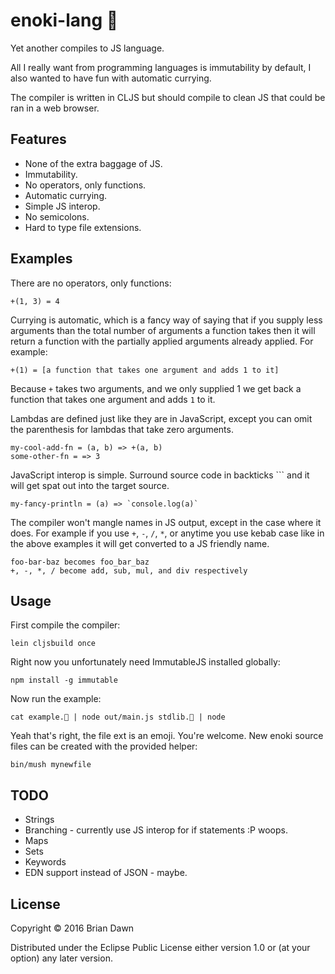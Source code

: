 # enoki-lang 🍄

Yet another compiles to JS language.

All I really want from programming languages is immutability by default,
I also wanted to have fun with automatic currying.

The compiler is written in CLJS but should compile to clean JS that could
be ran in a web browser.

## Features

* None of the extra baggage of JS.
* Immutability.
* No operators, only functions.
* Automatic currying.
* Simple JS interop.
* No semicolons.
* Hard to type file extensions.

## Examples

There are no operators, only functions:

    +(1, 3) = 4

Currying is automatic, which is a fancy way of saying that if
you supply less arguments than the total number of arguments a function
takes then it will return a function with the partially applied arguments
already applied. For example:

    +(1) = [a function that takes one argument and adds 1 to it]

Because `+` takes two arguments, and we only supplied 1 we get back a function that 
takes one argument and adds `1` to it.

Lambdas are defined just like they are in JavaScript, except you can omit the parenthesis
for lambdas that take zero arguments.

    my-cool-add-fn = (a, b) => +(a, b)
    some-other-fn = => 3

JavaScript interop is simple. Surround source code in backticks ``` and it will
get spat out into the target source.

    my-fancy-println = (a) => `console.log(a)`

The compiler won't mangle names in JS output, except in the case where it does. For example if you use `+`,
`-`, `/`, `*`, or anytime you use kebab case like in the above examples it will get converted
to a JS friendly name.

    foo-bar-baz becomes foo_bar_baz
    +, -, *, / become add, sub, mul, and div respectively

## Usage

First compile the compiler:

    lein cljsbuild once

Right now you unfortunately need ImmutableJS installed globally:

    npm install -g immutable

Now run the example:

    cat example.🍄 | node out/main.js stdlib.🍄 | node

Yeah that's right, the file ext is an emoji. You're welcome.
New enoki source files can be created with the provided helper:

    bin/mush mynewfile

## TODO

* Strings
* Branching - currently use JS interop for if statements :P woops.
* Maps
* Sets
* Keywords
* EDN support instead of JSON - maybe.

## License

Copyright © 2016 Brian Dawn

Distributed under the Eclipse Public License either version 1.0 or (at
your option) any later version.

